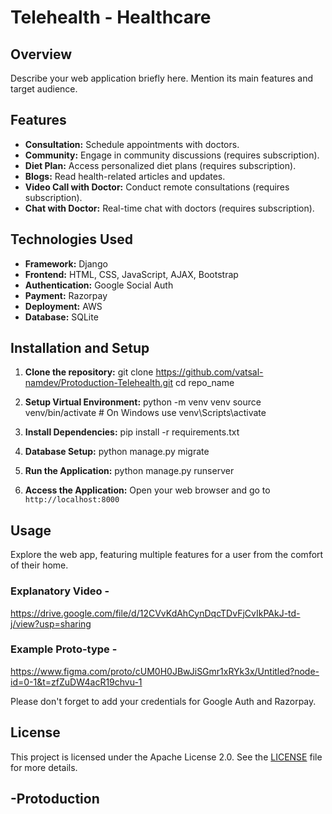 # Telehealth - Healthcare

## Overview
Describe your web application briefly here. Mention its main features and target audience.

## Features
- **Consultation:** Schedule appointments with doctors.
- **Community:** Engage in community discussions (requires subscription).
- **Diet Plan:** Access personalized diet plans (requires subscription).
- **Blogs:** Read health-related articles and updates.
- **Video Call with Doctor:** Conduct remote consultations (requires subscription).
- **Chat with Doctor:** Real-time chat with doctors (requires subscription).

## Technologies Used
- **Framework:** Django
- **Frontend:** HTML, CSS, JavaScript, AJAX, Bootstrap
- **Authentication:** Google Social Auth
- **Payment:** Razorpay
- **Deployment:** AWS
- **Database:** SQLite

## Installation and Setup
1. **Clone the repository:**
   git clone https://github.com/vatsal-namdev/Protoduction-Telehealth.git
    cd repo_name

2. **Setup Virtual Environment:**
   python -m venv venv
    source venv/bin/activate # On Windows use venv\Scripts\activate


3. **Install Dependencies:**
  pip install -r requirements.txt


4. **Database Setup:**
  python manage.py migrate


5. **Run the Application:**
  python manage.py runserver


6. **Access the Application:**
Open your web browser and go to `http://localhost:8000`

## Usage
Explore the web app, featuring multiple features for a user from the comfort of their home.

### Explanatory Video - 
  https://drive.google.com/file/d/12CVvKdAhCynDqcTDvFjCvIkPAkJ-td-j/view?usp=sharing 

### Example Proto-type -
   https://www.figma.com/proto/cUM0H0JBwJiSGmr1xRYk3x/Untitled?node-id=0-1&t=zfZuDW4acR19chvu-1 

Please don't forget to add your credentials for Google Auth and Razorpay.

## License

This project is licensed under the Apache License 2.0. See the [LICENSE](LICENSE) file for more details.

## -Protoduction


